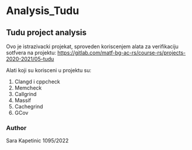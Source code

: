 # Analysis_Tudu



## Tudu project analysis

Ovo je istrazivacki projekat, sproveden koriscenjem alata za verifikaciju sotfvera na projektu:
https://gitlab.com/matf-bg-ac-rs/course-rs/projects-2020-2021/05-tudu

Alati koji su korisceni u projektu su:
1. Clangd i cppcheck
2. Memcheck
3. Callgrind
4. Massif
5. Cachegrind
6. GCov



### Author
Sara Kapetinic 1095/2022


